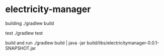 # electricity-manager

building
./gradlew build

test
./gradlew test

build and run
./gradlew build | java -jar build/libs/electricitymanager-0.0.1-SNAPSHOT.jar